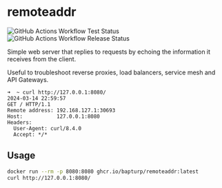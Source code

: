 # remoteaddr

![GitHub Actions Workflow Test Status](https://github.com/bapturp/remoteaddr/actions/workflows/test.yaml/badge.svg) ![GitHub Actions Workflow Release Status](https://github.com/bapturp/remoteaddr/actions/workflows/release.yaml/badge.svg)

Simple web server that replies to requests by echoing the information it receives from the client.

Useful to troubleshoot reverse proxies, load balancers, service mesh and API Gateways.

```
➜  ~ curl http://127.0.0.1:8080/
2024-03-14 22:59:57
GET / HTTP/1.1
Remote address: 192.168.127.1:30693
Host:           127.0.0.1:8080
Headers:
  User-Agent: curl/8.4.0
  Accept: */*
```

## Usage

```sh
docker run --rm -p 8080:8080 ghcr.io/bapturp/remoteaddr:latest
curl http://127.0.0.1:8080/
```
